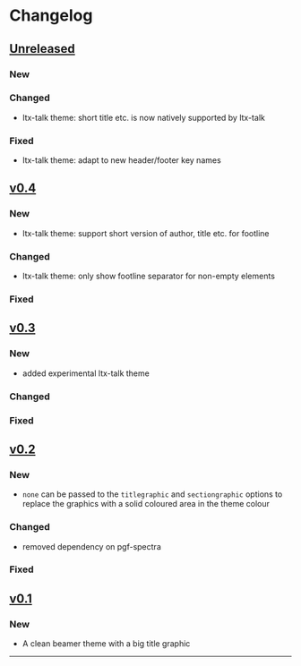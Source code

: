 # Changelog

## [Unreleased]

### New

### Changed

- ltx-talk theme: short title etc. is now natively supported by ltx-talk

### Fixed

- ltx-talk theme: adapt to new header/footer key names


## [v0.4]

### New

- ltx-talk theme: support short version of author, title etc. for footline

### Changed

- ltx-talk theme: only show footline separator for non-empty elements

### Fixed


## [v0.3]

### New

- added experimental ltx-talk theme

### Changed

### Fixed


## [v0.2]

### New

- `none` can be passed to the `titlegraphic` and `sectiongraphic` options to replace the graphics with a solid coloured area in the theme colour

### Changed

- removed dependency on pgf-spectra

### Fixed

## [v0.1]

### New

- A clean beamer theme with a big title graphic

------

[Unreleased]: https://github.com/samcarter/beamertheme-spectrum/compare/v0.4...HEAD
[v0.4]: https://github.com/samcarter/beamertheme-spectrum/compare/v0.3...v0.4
[v0.3]: https://github.com/samcarter/beamertheme-spectrum/compare/v0.2...v0.3
[v0.2]: https://github.com/samcarter/beamertheme-spectrum/compare/v0.1...v0.2
[v0.1]: https://github.com/samcarter/beamertheme-spectrum/compare/v0.0...v0.1
